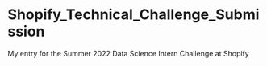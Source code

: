 # Shopify_Technical_Challenge_Submission
My entry for the Summer 2022 Data Science Intern Challenge at Shopify

